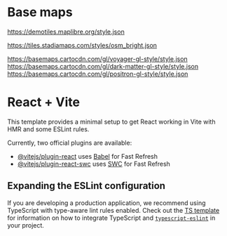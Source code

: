 # Base maps

https://demotiles.maplibre.org/style.json

https://tiles.stadiamaps.com/styles/osm_bright.json

https://basemaps.cartocdn.com/gl/voyager-gl-style/style.json
https://basemaps.cartocdn.com/gl/dark-matter-gl-style/style.json
https://basemaps.cartocdn.com/gl/positron-gl-style/style.json

# React + Vite

This template provides a minimal setup to get React working in Vite with HMR and some ESLint rules.

Currently, two official plugins are available:

- [@vitejs/plugin-react](https://github.com/vitejs/vite-plugin-react/blob/main/packages/plugin-react) uses [Babel](https://babeljs.io/) for Fast Refresh
- [@vitejs/plugin-react-swc](https://github.com/vitejs/vite-plugin-react/blob/main/packages/plugin-react-swc) uses [SWC](https://swc.rs/) for Fast Refresh

## Expanding the ESLint configuration

If you are developing a production application, we recommend using TypeScript with type-aware lint rules enabled. Check out the [TS template](https://github.com/vitejs/vite/tree/main/packages/create-vite/template-react-ts) for information on how to integrate TypeScript and [`typescript-eslint`](https://typescript-eslint.io) in your project.
